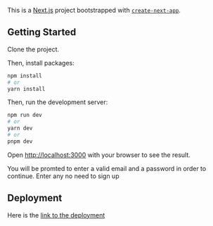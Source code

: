 This is a [Next.js](https://nextjs.org/) project bootstrapped with [`create-next-app`](https://github.com/vercel/next.js/tree/canary/packages/create-next-app).

## Getting Started

Clone the project.

Then, install packages:

```bash
npm install
# or
yarn install
```

Then, run the development server:

```bash
npm run dev
# or
yarn dev
# or
pnpm dev
```

Open [http://localhost:3000](http://localhost:3000) with your browser to see the result.

You will be promted to enter a valid email and a password in order to continue. Enter any no need to sign up

## Deployment

Here is the [link to the deployment](https://jokes-app-one.vercel.app/login)
